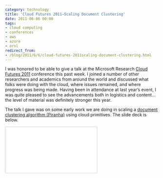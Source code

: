 ```yaml
---
category: technology
title: 'Cloud Futures 2011–Scaling Document Clustering'
date: 2011-06-06 00:00
tags:
- cloud computing
- conferences
- aws
- azure
- ornl
redirect_from:
- /blog/2011/6/6/cloud-futures-2011scaling-document-clustering.html
---
```

I was honored to be able to give a talk at the Microsoft Research [Cloud Futures 2011](http://research.microsoft.com/en-us/events/cloudfutures2011/) conference this past week. I joined a number of other researchers and academics from around the world and discussed what folks were doing with the cloud, where issues remained, and where progress was being made. Having been in attendance at last year’s event, I was quite pleased to see the advancements both in logistics and content… the level of material was definitely stronger this year.

The talk I gave was on some early work we are doing in scaling a [document clustering algorithm (Piranha)](http://aser.ornl.gov/piranha.shtml) using cloud primitives. The slide deck is below.

<div class="embed-container">
  <iframe src="//www.slideshare.net/slideshow/embed_code/8216586" frameborder="0" marginwidth="0" marginheight="0"
    scrolling="no" style="border:1px solid #CCC; border-width:1px; margin-bottom:5px; max-width: 100%;" allowfullscreen>
  </iframe>
</div>
